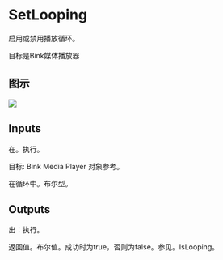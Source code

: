 # SetLooping

启用或禁用播放循环。

目标是Bink媒体播放器

## 图示

![]($-20221218-19595674.png)

## Inputs

在。执行。

目标: Bink Media Player 对象参考。

在循环中。布尔型。  

## Outputs

出：执行。

返回值。布尔值。成功时为true，否则为false。参见。IsLooping。
